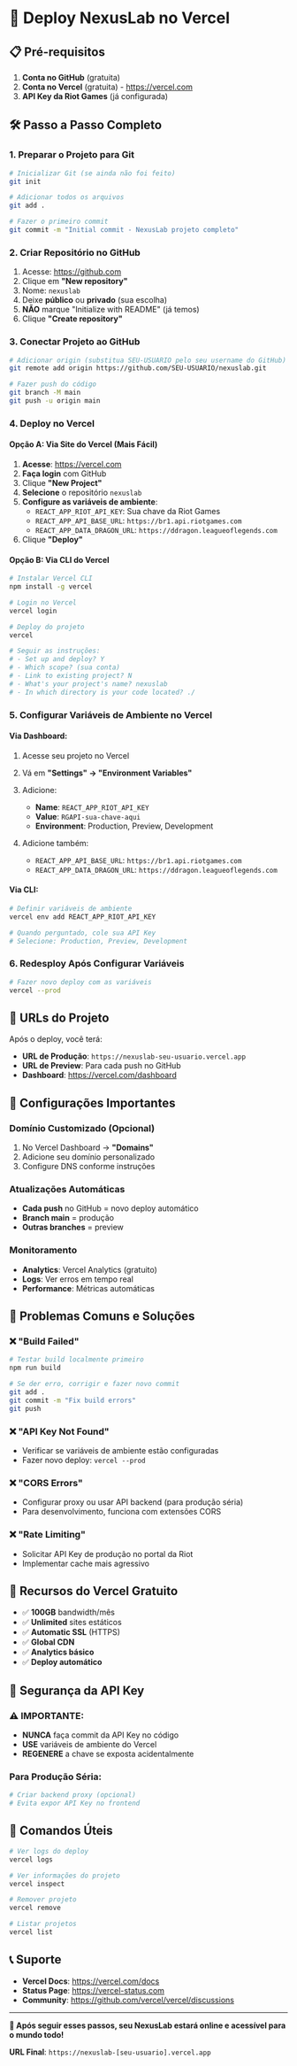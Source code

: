 # 🚀 Deploy NexusLab no Vercel

## 📋 Pré-requisitos

1. **Conta no GitHub** (gratuita)
2. **Conta no Vercel** (gratuita) - https://vercel.com
3. **API Key da Riot Games** (já configurada)

## 🛠️ Passo a Passo Completo

### 1. **Preparar o Projeto para Git**

```bash
# Inicializar Git (se ainda não foi feito)
git init

# Adicionar todos os arquivos
git add .

# Fazer o primeiro commit
git commit -m "Initial commit - NexusLab projeto completo"
```

### 2. **Criar Repositório no GitHub**

1. Acesse: https://github.com
2. Clique em **"New repository"**
3. Nome: `nexuslab`
4. Deixe **público** ou **privado** (sua escolha)
5. **NÃO** marque "Initialize with README" (já temos)
6. Clique **"Create repository"**

### 3. **Conectar Projeto ao GitHub**

```bash
# Adicionar origin (substitua SEU-USUARIO pelo seu username do GitHub)
git remote add origin https://github.com/SEU-USUARIO/nexuslab.git

# Fazer push do código
git branch -M main
git push -u origin main
```

### 4. **Deploy no Vercel**

#### **Opção A: Via Site do Vercel (Mais Fácil)**

1. **Acesse**: https://vercel.com
2. **Faça login** com GitHub
3. Clique **"New Project"**
4. **Selecione** o repositório `nexuslab`
5. **Configure as variáveis de ambiente**:
   - `REACT_APP_RIOT_API_KEY`: Sua chave da Riot Games
   - `REACT_APP_API_BASE_URL`: `https://br1.api.riotgames.com`
   - `REACT_APP_DATA_DRAGON_URL`: `https://ddragon.leagueoflegends.com`
6. Clique **"Deploy"**

#### **Opção B: Via CLI do Vercel**

```bash
# Instalar Vercel CLI
npm install -g vercel

# Login no Vercel
vercel login

# Deploy do projeto
vercel

# Seguir as instruções:
# - Set up and deploy? Y
# - Which scope? (sua conta)
# - Link to existing project? N
# - What's your project's name? nexuslab
# - In which directory is your code located? ./
```

### 5. **Configurar Variáveis de Ambiente no Vercel**

#### **Via Dashboard:**
1. Acesse seu projeto no Vercel
2. Vá em **"Settings" → "Environment Variables"**
3. Adicione:
   - **Name**: `REACT_APP_RIOT_API_KEY`
   - **Value**: `RGAPI-sua-chave-aqui`
   - **Environment**: Production, Preview, Development

4. Adicione também:
   - `REACT_APP_API_BASE_URL`: `https://br1.api.riotgames.com`
   - `REACT_APP_DATA_DRAGON_URL`: `https://ddragon.leagueoflegends.com`

#### **Via CLI:**
```bash
# Definir variáveis de ambiente
vercel env add REACT_APP_RIOT_API_KEY

# Quando perguntado, cole sua API Key
# Selecione: Production, Preview, Development
```

### 6. **Redesploy Após Configurar Variáveis**

```bash
# Fazer novo deploy com as variáveis
vercel --prod
```

## 🎯 URLs do Projeto

Após o deploy, você terá:
- **URL de Produção**: `https://nexuslab-seu-usuario.vercel.app`
- **URL de Preview**: Para cada push no GitHub
- **Dashboard**: https://vercel.com/dashboard

## 🔧 Configurações Importantes

### **Domínio Customizado (Opcional)**
1. No Vercel Dashboard → **"Domains"**
2. Adicione seu domínio personalizado
3. Configure DNS conforme instruções

### **Atualizações Automáticas**
- **Cada push** no GitHub = novo deploy automático
- **Branch main** = produção
- **Outras branches** = preview

### **Monitoramento**
- **Analytics**: Vercel Analytics (gratuito)
- **Logs**: Ver erros em tempo real
- **Performance**: Métricas automáticas

## 🚨 Problemas Comuns e Soluções

### **❌ "Build Failed"**
```bash
# Testar build localmente primeiro
npm run build

# Se der erro, corrigir e fazer novo commit
git add .
git commit -m "Fix build errors"
git push
```

### **❌ "API Key Not Found"**
- Verificar se variáveis de ambiente estão configuradas
- Fazer novo deploy: `vercel --prod`

### **❌ "CORS Errors"**
- Configurar proxy ou usar API backend (para produção séria)
- Para desenvolvimento, funciona com extensões CORS

### **❌ "Rate Limiting"**
- Solicitar API Key de produção no portal da Riot
- Implementar cache mais agressivo

## 📱 Recursos do Vercel Gratuito

- ✅ **100GB** bandwidth/mês
- ✅ **Unlimited** sites estáticos
- ✅ **Automatic SSL** (HTTPS)
- ✅ **Global CDN**
- ✅ **Analytics básico**
- ✅ **Deploy automático**

## 🔐 Segurança da API Key

### **⚠️ IMPORTANTE:**
- **NUNCA** faça commit da API Key no código
- **USE** variáveis de ambiente do Vercel
- **REGENERE** a chave se exposta acidentalmente

### **Para Produção Séria:**
```bash
# Criar backend proxy (opcional)
# Evita expor API Key no frontend
```

## 🎉 Comandos Úteis

```bash
# Ver logs do deploy
vercel logs

# Ver informações do projeto
vercel inspect

# Remover projeto
vercel remove

# Listar projetos
vercel list
```

## 📞 Suporte

- **Vercel Docs**: https://vercel.com/docs
- **Status Page**: https://vercel-status.com
- **Community**: https://github.com/vercel/vercel/discussions

---

**🚀 Após seguir esses passos, seu NexusLab estará online e acessível para o mundo todo!**

**URL Final**: `https://nexuslab-[seu-usuario].vercel.app`
